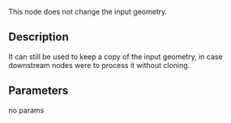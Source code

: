 This node does not change the input geometry.


## Description

It can still be used to keep a copy of the input geometry, in case downstream nodes were to process it without cloning.


## Parameters
no params